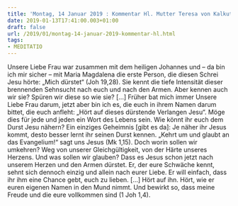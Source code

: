 ```yaml
---
title: 'Montag, 14 Januar 2019 : Kommentar Hl. Mutter Teresa von Kalkutta'
date: 2019-01-13T17:41:00.003+01:00
draft: false
url: /2019/01/montag-14-januar-2019-kommentar-hl.html
tags: 
- MEDITATIO
---
```


Unsere Liebe Frau war zusammen mit dem heiligen Johannes und – da bin ich mir sicher – mit Maria Magdalena die erste Person, die diesen Schrei Jesu hörte: „Mich dürstet“ (Joh 19,28). Sie kennt die tiefe Intensität dieser brennenden Sehnsucht nach euch und nach den Armen. Aber kennen auch wir sie? Spüren wir diese so wie sie? \[...\] Früher bat mich immer Unsere Liebe Frau darum, jetzt aber bin ich es, die euch in ihrem Namen darum bittet, die euch anfleht: „Hört auf dieses dürstende Verlangen Jesu“. Möge dies für jede und jeden ein Wort des Lebens sein. Wie könnt ihr euch dem Durst Jesu nähern? Ein einziges Geheimnis \[gibt es da\]: Je näher ihr Jesus kommt, desto besser lernt ihr seinen Durst kennen. „Kehrt um und glaubt an das Evangelium!“ sagt uns Jesus (Mk 1,15). Doch worin sollen wir umkehren? Weg von unserer Gleichgültigkeit, von der Härte unseres Herzens. Und was sollen wir glauben? Dass es Jesus schon jetzt nach unserem Herzen und den Armen dürstet. Er, der eure Schwäche kennt, sehnt sich dennoch einzig und allein nach eurer Liebe. Er will einfach, dass ihr ihm eine Chance gebt, euch zu lieben. \[...\] Hört auf ihn. Hört, wie er euren eigenen Namen in den Mund nimmt. Und bewirkt so, dass meine Freude und die eure vollkommen sind (1 Joh 1,4).